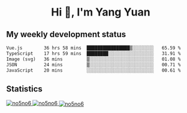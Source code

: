 <h1 align="center">Hi 👋, I'm Yang Yuan</h1>


## My weekly development status
<!--START_SECTION:waka-->

```txt
Vue.js        36 hrs 58 mins  ████████████████▒░░░░░░░░   65.59 %
TypeScript    17 hrs 59 mins  ████████░░░░░░░░░░░░░░░░░   31.91 %
Image (svg)   36 mins         ▒░░░░░░░░░░░░░░░░░░░░░░░░   01.08 %
JSON          24 mins         ▒░░░░░░░░░░░░░░░░░░░░░░░░   00.71 %
JavaScript    20 mins         ░░░░░░░░░░░░░░░░░░░░░░░░░   00.61 %
```

<!--END_SECTION:waka-->

## Statistics
<a href="https://github.com/anuraghazra/github-readme-stats">
  <img src="https://github-readme-stats.vercel.app/api/top-langs/?username=no5no6&theme=dracula" alt="no5no6">
</a>
<a href="https://github.com/anuraghazra/github-readme-stats">
  <img src="https://github-readme-stats.vercel.app/api?username=no5no6&show_icons=true&theme=dracula&line_height=40" alt="no5no6">
</a>
<a href="https://github.com/anuraghazra/github-readme-stats">
  <img align="center" src="https://github-readme-streak-stats.herokuapp.com/?user=no5no6&theme=dracula" alt="no5no6" />
</a>